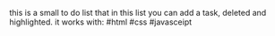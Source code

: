 this is a small to do list that in this list
you can add a task, deleted and highlighted.
it works with:
#html
#css
#javasceipt
